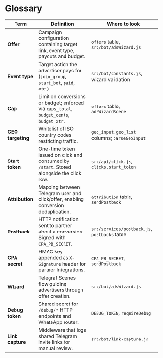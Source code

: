 # Glossary

| Term | Definition | Where to look |
| --- | --- | --- |
| **Offer** | Campaign configuration containing target link, event type, payouts and budget. | `offers` table, `src/bot/adsWizard.js` |
| **Event type** | Target action the advertiser pays for (`join_group`, `start_bot`, `paid`, etc.). | `src/bot/constants.js`, wizard validation |
| **Cap** | Limit on conversions or budget; enforced via `caps_total`, `budget_cents`, `budget_xtr`. | `offers` table, `adsWizardScene` |
| **GEO targeting** | Whitelist of ISO country codes restricting traffic. | `geo_input`, `geo_list` columns; `parseGeoInput` |
| **Start token** | One-time token issued on click and consumed by `/start`. Stored alongside the click row. | `src/api/click.js`, `clicks.start_token` |
| **Attribution** | Mapping between Telegram user and click/offer, enabling conversion deduplication. | `attribution` table, `sendPostback` |
| **Postback** | HTTP notification sent to partner about a conversion. Signed with `CPA_PB_SECRET`. | `src/services/postback.js`, `postbacks` table |
| **CPA secret** | HMAC key appended as `X-Signature` header for partner integrations. | `CPA_PB_SECRET`, `sendPostback` |
| **Wizard** | Telegraf Scenes flow guiding advertisers through offer creation. | `src/bot/adsWizard.js` |
| **Debug token** | Shared secret for `/debug/*` HTTP endpoints and WhatsApp router. | `DEBUG_TOKEN`, `requireDebug` |
| **Link capture** | Middleware that logs shared Telegram invite links for manual review. | `src/bot/link-capture.js` |
